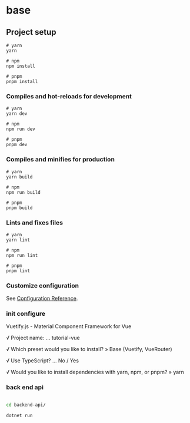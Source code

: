 # base

## Project setup

```
# yarn
yarn

# npm
npm install

# pnpm
pnpm install
```

### Compiles and hot-reloads for development

```
# yarn
yarn dev

# npm
npm run dev

# pnpm
pnpm dev
```

### Compiles and minifies for production

```
# yarn
yarn build

# npm
npm run build

# pnpm
pnpm build
```

### Lints and fixes files

```
# yarn
yarn lint

# npm
npm run lint

# pnpm
pnpm lint
```

### Customize configuration

See [Configuration Reference](https://vitejs.dev/config/).


### init configure
Vuetify.js - Material Component Framework for Vue

√ Project name: ... tutorial-vue

√ Which preset would you like to install? » Base (Vuetify, VueRouter)

√ Use TypeScript? ... No / Yes

√ Would you like to install dependencies with yarn, npm, or pnpm? » yarn



### back end api

``` bash

cd backend-api/

dotnet run

```
